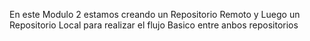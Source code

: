 En este Modulo 2 estamos creando un Repositorio Remoto y Luego un Repositorio Local 
para realizar el flujo Basico entre anbos repositorios 
